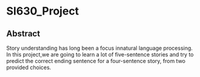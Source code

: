 # SI630_Project

## Abstract
Story understanding has long been a focus innatural  language  processing. In this project,we are going to learn a lot of five-sentence stories and try to predict the correct ending sentence for a four-sentence story, from two provided choices.


